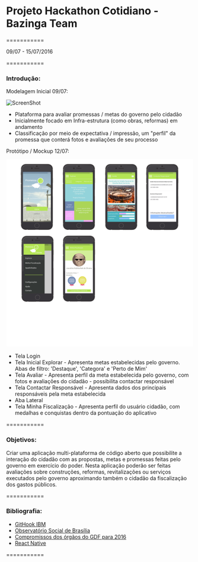 # Projeto Hackathon Cotidiano - Bazinga Team
===========

09/07 - 15/07/2016

===========

### Introdução:

Modelagem Inicial 09/07:

![ScreenShot](assets/01-Diagrama1.png)

- Plataforma para avaliar promessas / metas do governo pelo cidadão
- Inicialmente focado em Infra-estrutura (como obras, reformas) em andamento
- Classificação por meio de expectativa / impressão, um "perfil" da promessa que conterá fotos e avaliações de seu processo

Protótipo / Mockup 12/07:

![ScreenShot](assets/telas-prototipo.png)

- Tela Login
- Tela Inicial Explorar - Apresenta metas estabelecidas pelo governo. Abas de filtro: 'Destaque', 'Categora' e 'Perto de Mim'
- Tela Avaliar - Apresenta perfil da meta estabelecida pelo governo, com fotos e avaliações do cidadão - possibilita contactar responsável
- Tela Contactar Responsável - Apresenta dados dos principais responsáveis pela meta estabelecida
- Aba Lateral
- Tela Minha Fiscalização - Apresenta perfil do usuário cidadão, com medalhas e conquistas dentro da pontuação do aplicativo

===========
### Objetivos:

Criar uma aplicação multi-plataforma de código aberto que possibilite a interação do cidadão com as propostas, metas e promessas feitas pelo governo em exercício do poder. Nesta aplicação poderão ser feitas avaliações sobre construções, reformas, revitalizações ou serviços
executados pelo governo aproximando também o cidadão da fiscalização dos gastos públicos.

===========

### Bibliografia:

- [GitHook IBM](https://hub.jazz.net/gitHook/)
- [Observatório Social de Brasília](http://brasilia.osbrasil.org.br/)
- [Compromissos dos órgãos do GDF para 2016](http://brasilia.osbrasil.org.br/blog/2016/04/02/veja-os-compromissos-dos-orgaos-do-gdf-para-2016/)
- [React Native](https://facebook.github.io/react-native/docs)

===========
